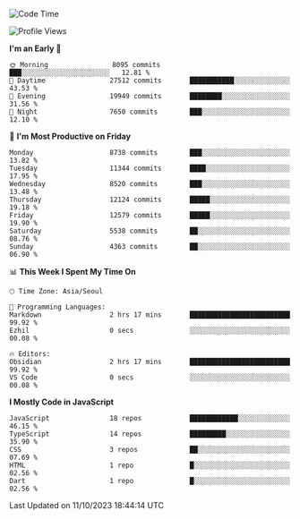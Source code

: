 <!--START_SECTION:waka-->
![Code Time](http://img.shields.io/badge/Code%20Time-5%2C334%20hrs%204%20mins-blue)

![Profile Views](http://img.shields.io/badge/Profile%20Views-0-blue)

**I'm an Early 🐤** 

```text
🌞 Morning                8095 commits        ███░░░░░░░░░░░░░░░░░░░░░░   12.81 % 
🌆 Daytime                27512 commits       ███████████░░░░░░░░░░░░░░   43.53 % 
🌃 Evening                19949 commits       ████████░░░░░░░░░░░░░░░░░   31.56 % 
🌙 Night                  7650 commits        ███░░░░░░░░░░░░░░░░░░░░░░   12.10 % 
```
📅 **I'm Most Productive on Friday** 

```text
Monday                   8738 commits        ███░░░░░░░░░░░░░░░░░░░░░░   13.82 % 
Tuesday                  11344 commits       ████░░░░░░░░░░░░░░░░░░░░░   17.95 % 
Wednesday                8520 commits        ███░░░░░░░░░░░░░░░░░░░░░░   13.48 % 
Thursday                 12124 commits       █████░░░░░░░░░░░░░░░░░░░░   19.18 % 
Friday                   12579 commits       █████░░░░░░░░░░░░░░░░░░░░   19.90 % 
Saturday                 5538 commits        ██░░░░░░░░░░░░░░░░░░░░░░░   08.76 % 
Sunday                   4363 commits        ██░░░░░░░░░░░░░░░░░░░░░░░   06.90 % 
```


📊 **This Week I Spent My Time On** 

```text
🕑︎ Time Zone: Asia/Seoul

💬 Programming Languages: 
Markdown                 2 hrs 17 mins       █████████████████████████   99.92 % 
Ezhil                    0 secs              ░░░░░░░░░░░░░░░░░░░░░░░░░   00.08 % 

🔥 Editors: 
Obsidian                 2 hrs 17 mins       █████████████████████████   99.92 % 
VS Code                  0 secs              ░░░░░░░░░░░░░░░░░░░░░░░░░   00.08 % 
```

**I Mostly Code in JavaScript** 

```text
JavaScript               18 repos            ████████████░░░░░░░░░░░░░   46.15 % 
TypeScript               14 repos            █████████░░░░░░░░░░░░░░░░   35.90 % 
CSS                      3 repos             ██░░░░░░░░░░░░░░░░░░░░░░░   07.69 % 
HTML                     1 repo              █░░░░░░░░░░░░░░░░░░░░░░░░   02.56 % 
Dart                     1 repo              █░░░░░░░░░░░░░░░░░░░░░░░░   02.56 % 
```




 Last Updated on 11/10/2023 18:44:14 UTC
<!--END_SECTION:waka-->
